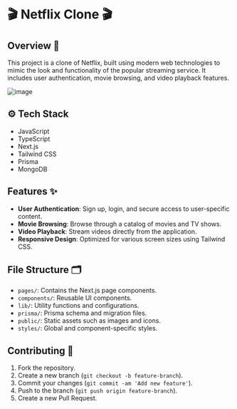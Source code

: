 # 🎬 Netflix Clone 🎬

## Overview 📖

This project is a clone of Netflix, built using modern web technologies to mimic the look and functionality of the popular streaming service. It includes user authentication, movie browsing, and video playback features.

![image](https://github.com/ervenderr/Netflix-Clone/assets/81071981/c4381ba4-63c4-4560-96f8-1eb66c4f5caa)


## ⚙️ Tech Stack

- JavaScript
- TypeScript
- Next.js
- Tailwind CSS
- Prisma
- MongoDB

## Features ✨

- **User Authentication**: Sign up, login, and secure access to user-specific content.
- **Movie Browsing**: Browse through a catalog of movies and TV shows.
- **Video Playback**: Stream videos directly from the application.
- **Responsive Design**: Optimized for various screen sizes using Tailwind CSS.


## File Structure 🗂️

- `pages/`: Contains the Next.js page components.
- `components/`: Reusable UI components.
- `lib/`: Utility functions and configurations.
- `prisma/`: Prisma schema and migration files.
- `public/`: Static assets such as images and icons.
- `styles/`: Global and component-specific styles.

## Contributing 🤝

1. Fork the repository.
2. Create a new branch (`git checkout -b feature-branch`).
3. Commit your changes (`git commit -am 'Add new feature'`).
4. Push to the branch (`git push origin feature-branch`).
5. Create a new Pull Request.
